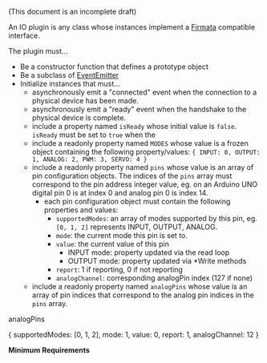 (This document is an incomplete draft)

An IO plugin is any class whose instances implement a [Firmata](https://github.com/jgautier/firmata) compatible interface. 

The plugin must...

- Be a constructor function that defines a prototype object
- Be a subclass of [EventEmitter](http://nodejs.org/api/events.html#events_class_events_eventemitter)
- Initialize instances that must...
    - asynchronously emit a "connected" event when the connection to a physical device has been made.
    - asynchronously emit a "ready" event when the handshake to the physical device is complete.
    - include a property named `isReady` whose initial value is `false`. `isReady` must be set to `true` when the 
    - include a readonly property named `MODES` whose value is a frozen object containing the following property/values: `{ INPUT: 0, OUTPUT: 1, ANALOG: 2, PWM: 3, SERVO: 4 }` 
    - include a readonly property named `pins` whose value is an array of pin configuration objects. The indices of the `pins` array must correspond to the pin address integer value, eg. on an Arduino UNO digital pin 0 is at index 0 and analog pin 0 is index 14. 
        - each pin configuration object must contain the following properties and values: 
            - `supportedModes`: an array of modes supported by this pin, eg. `[0, 1, 2]` represents INPUT, OUTPUT, ANALOG. 
            - `mode`: the current mode this pin is set to.
            - `value`: the current value of this pin 
                - INPUT mode: property updated via the read loop
                - OUTPUT mode: property updated via *Write methods
            - `report`: 1 if reporting, 0 if not reporting
            - `analogChannel`: corresponding analogPin index (127 if none)
    - include a readonly property named `analogPins` whose value is an array of pin indices that correspond to the analog pin indices in the `pins` array. 



analogPins

{
  supportedModes: [0, 1, 2],
  mode: 1,
  value: 0,
  report: 1,
  analogChannel: 12
}

**Minimum Requirements**